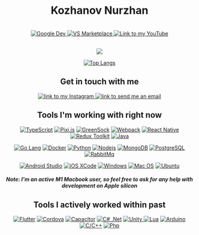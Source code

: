 <div align="center">
<h1><b>Kozhanov Nurzhan</b></h1>
<br>
  <a href="https://play.google.com/store/apps/developer?id=jp_dev">
    <img alt="Google Dev" src="https://img.shields.io/static/v1?label&message=Google%20Play&style=for-the-badge&logo=googleplay&color=555&logoColor=green" />
  </a>
  <a href="https://marketplace.visualstudio.com/publishers/LightSoulDev">
    <img alt="VS Marketplace" src="https://img.shields.io/static/v1?label&message=VS%20Marketplace&style=for-the-badge&logo=visualstudiocode&color=555&logoColor=007ACC" />
  </a>
  <a href="https://www.youtube.com">
    <img alt="Link to my YouTube" src="https://img.shields.io/youtube/channel/views/UCcAG4EZ50JomfXbFpVa0EGQ?label=%23GameCoding&style=for-the-badge&color=ff4444">
  </a>
<p align="center">
  <br/>
  <a href="https://git.io/typing-svg"><img src="https://readme-typing-svg.herokuapp.com/?lines=Fullstack%20developer;4%2B%20years%20of%20commercial%20experience;Always%20learning%20new%20things&font=Fira%20Code&center=true&width=480&height=45&color=2088FF&vCenter=true&size=22&bold=true"></a>
</p>
  
  [![Top Langs](https://github-readme-stats.vercel.app/api/top-langs/?username=lightsouldev&layout=compact&exclude_repo=old-unity-rpg&theme=apprentice)](https://github.com/lightsouldev/github-readme-stats)
  
<div align="center">
<h2><b>Get in touch with me</b></h2>
<a href="https://www.instagram.com/noorik_prajapati/">
    <img alt="link to my Instagram" src="https://img.shields.io/static/v1?label&message=@noorik_prajapati&color=555&style=for-the-badge&logo=instagram&logoColor=DC6782" />
</a>
<a href="mailto:nurzhan.k@lightsoul.dev">
    <img alt="link to send me an email" src="https://img.shields.io/static/v1?label&message=nurzhan.k@lightsoul.dev&style=for-the-badge&logo=gmail.com&color=555&logoColor=007ACC" />
</a>
<!-- https://www.linkedin.com/in/lightsouldev/ -->
</br>

<!-- [![Nurzhan's github activity graph](https://activity-graph.herokuapp.com/graph?username=lightSoulDev&theme=gotham)](https://github.com/ashutosh00710/github-readme-activity-graph) -->
<!-- [![Top Langs](https://github-readme-stats.vercel.app/api/top-langs/?username=lightSoulDev&langs_count=6&layout=compact&theme=gotham)](https://github.com/anuraghazra/github-readme-stats)  -->

<h2><b>Tools I'm working with right now</b></h2>
<p>
    <a href="https://www.typescriptlang.org/docs/"><img alt="TypeScript" src="https://img.shields.io/badge/-TypeScript-555?style=for-the-badge&logo=typescript&logoColor=007ACC" /></a>
    <a href="https://pixijs.io/guides/"><img alt="Pixi.js" src="https://img.shields.io/badge/-Pixi.js-555?style=for-the-badge&logo=javascript&logoColor=DC6782" /></a>  
    <a href="https://greensock.com/docs/"><img alt="GreenSock" src="https://img.shields.io/badge/-GreenSock-555?style=for-the-badge&logo=javascript&logoColor=green" /></a>   
    <a href="https://webpack.js.org/concepts/"><img alt="Webpack" src="https://img.shields.io/badge/-Webpack-555?style=for-the-badge&logo=webpack&logoColor=#8DD6F9" /></a>     
    <a href="https://reactnative.dev/docs/getting-started"><img alt="React Native" src="https://img.shields.io/badge/-React_Native-555?style=for-the-badge&logo=react&logoColor=61DAFB" /></a>
    <a href="https://redux-toolkit.js.org/introduction/getting-started"><img alt="Redux Toolkit" src="https://img.shields.io/badge/-Redux-555?style=for-the-badge&logo=redux&logoColor=2088FF" /></a> 
    <a href="https://developer.android.com/reference/java/io/package-summary?hl=en"><img alt="Java" src="https://img.shields.io/badge/-Java-555?style=for-the-badge&logo=android-studio&logoColor=ff4444" /></a>  
</p>
<p>
    <a href="https://go.dev/doc/"><img alt="Go Lang" src="https://img.shields.io/badge/-Go_lang-555?style=for-the-badge&logo=go&logoColor=007ACC" /></a>
    <a href="https://docs.docker.com"><img alt="Docker" src="https://img.shields.io/badge/-Docker-555?style=for-the-badge&logo=docker&logoColor=2088FF" /></a>
    <a href="https://docs.python.org/3/"><img alt="Python" src="https://img.shields.io/badge/-Python-555?style=for-the-badge&logo=python&logoColor=007ACC" /></a>
    <a href="https://nodejs.org/en/docs/"><img alt="Nodejs" src="https://img.shields.io/badge/-Nodejs-555?style=for-the-badge&logo=Node.js&logoColor=13aa52" /></a>
    <a href="https://docs.mongodb.com"><img alt="MongoDB" src="https://img.shields.io/badge/-MongoDB-555?style=for-the-badge&logo=mongodb&logoColor=13aa52" /></a>
    <a href="https://www.postgresql.org"><img alt="PostgreSQL" src="https://img.shields.io/badge/-PostgreSQL-555?style=for-the-badge&logo=postgresql&logoColor=007ACC" /></a>
    <a href="https://www.rabbitmq.com"><img alt="RabbitMq" src="https://img.shields.io/badge/-RabbitMq-555?style=for-the-badge&logo=rabbitmq&logoColor=FF6600" /></a>
</p>
  <p>
    <a href="https://developer.android.com/docs"><img alt="Android Studio" src="https://img.shields.io/badge/-Android-555?style=for-the-badge&logo=android-studio&logoColor=13aa52" /></a>
    <a href="https://developer.apple.com/documentation/xcode"><img alt="iOS XCode" src="https://img.shields.io/badge/-iOS-555?style=for-the-badge&logo=xcode&logoColor=147EFB" /></a>
    <a href="https://docs.microsoft.com/en-us/windows/apps/"><img alt="Windows" src="https://img.shields.io/badge/-Windows-555?style=for-the-badge&logo=windows&logoColor=0078D6" /></a>
    <a href="https://developer.apple.com/macos/"><img alt="Mac OS" src="https://img.shields.io/badge/-MacOS-555?style=for-the-badge&logo=apple&logoColor=111" /></a>
    <a href="https://ubuntu.com"><img alt="Ubuntu" src="https://img.shields.io/badge/-Ubuntu-555?style=for-the-badge&logo=ubuntu&logoColor=FF6600" /></a>
</p>
<h5> Note: I'm an active <b>M1 Macbook</b> user, so feel free to ask for any help with development on Apple silicon</h5>
<h2><b>Tools I actively worked within past</b></h2>
<p>
    <a href="https://flutter.dev"><img alt="Flutter" src="https://img.shields.io/badge/-Flutter-555?style=for-the-badge&logo=flutter&logoColor=2088FF" /></a>
    <a href="https://cordova.apache.org"><img alt="Cordova" src="https://img.shields.io/badge/-Cordova-555?style=for-the-badge&logo=apache-cordova&logoColor=ffffff" /></a>
    <a href="https://capacitorjs.com"><img alt="Capacitor" src="https://img.shields.io/badge/-Capacitor-555?style=for-the-badge&logo=capacitor&logoColor=119EFF" /></a>
    <a href="https://docs.microsoft.com/en-us/dotnet/csharp/"><img alt="C# .Net" src="https://img.shields.io/badge/-C%23_%2ENet-555?style=for-the-badge&logo=microsoft&logoColor=6264A7" /></a>
    <a href="https://docs.unity.com"><img alt="Unity" src="https://img.shields.io/badge/-Unity-555?style=for-the-badge&logo=unity&logoColor=2088FF" /> </a>
    <a href="https://www.lua.org/docs.html"><img alt="Lua" src="https://img.shields.io/badge/-Lua-555?style=for-the-badge&logo=lua&logoColor=2088FF" /></a>
    <a href="https://www.arduino.cc"><img alt="Arduino" src="https://img.shields.io/badge/-Arduino-555?style=for-the-badge&logo=arduino&logoColor=00979D" /></a>
    <a href="https://en.cppreference.com/w/"><img alt="C/C++" src="https://img.shields.io/badge/-C%2FC%2B%2B-555?style=for-the-badge&logo=c&logoColor=A8B9CC" /></a>
    <a href="https://www.php.net"><img alt="Php" src="https://img.shields.io/badge/-PHP-555?style=for-the-badge&logo=php&logoColor=777BB4" /></a>
</p>
 
</div>

